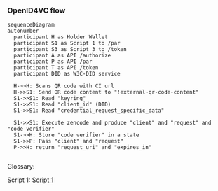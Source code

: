 ### OpenID4VC flow

```mermaid 
sequenceDiagram 
autonumber
  participant H as Holder Wallet
  participant S1 as Script 1 to /par
  participant S3 as Script 3 to /token
  participant A as API /authorize
  participant P as API /par
  participant T as API /token
  participant DID as W3C-DID service
  
  H->>H: Scans QR code with CI url  
  H->>S1: Send QR code content to "!external-qr-code-content"
  S1->>S1: Read "keyring"
  S1->>S1: Read "client_id" (DID)
  S1->>S1: Read "credential_request_specific_data" 

  S1->>S1: Execute zencode and produce "client" and "request" and "code verifier"
  S1->>H: Store "code verifier" in a state
  S1->>P: Pass "client" and "request"
  P->>H: return "request_uri" and "expires_in" 


```
Glossary: 

Script 1: [Script 1](https://github.com/ForkbombEu/mobile_zencode/blob/main/wallet/1_holder_to_authorize_on_authz_server.zen)

